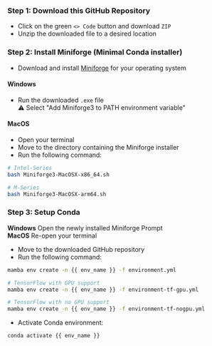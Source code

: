 ### Step 1: Download this GitHub Repository 
- Click on the green `<> Code` button and download `ZIP` 
- Unzip the downloaded file to a desired location

### Step 2: Install Miniforge (Minimal Conda installer)
- Download and install [Miniforge](https://github.com/conda-forge/miniforge) for your operating system   

#### Windows
- Run the downloaded `.exe` file  
⚠️ Select "Add Miniforge3 to PATH environment variable" 

#### MacOS
- Open your terminal
- Move to the directory containing the Miniforge installer
- Run the following command:  

```bash
# Intel-Series
bash Miniforge3-MacOSX-x86_64.sh
```  
```bash
# M-Series
bash Miniforge3-MacOSX-arm64.sh
```  

### Step 3: Setup Conda 
**Windows** Open the newly installed Miniforge Prompt  
**MacOS** Re-open your terminal 
- Move to the downloaded GitHub repository
- Run the following command: 

```bash
mamba env create -n {{ env_name }} -f environment.yml
```  

```bash
# TensorFlow with GPU support
mamba env create -n {{ env_name }} -f environment-tf-gpu.yml
```  
```bash
# TensorFlow with no GPU support 
mamba env create -n {{ env_name }} -f environment-tf-nogpu.yml
```  

- Activate Conda environment:  
```bash
conda activate {{ env_name }}
```